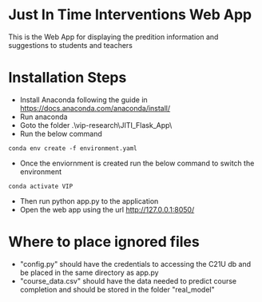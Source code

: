 # Just In Time Interventions Web App

This is the Web App for displaying the predition information and suggestions to students and teachers

# Installation Steps
* Install Anaconda following the guide in https://docs.anaconda.com/anaconda/install/
* Run anaconda
* Goto the folder .\vip-research\JITI_Flask_App\
* Run the below command

```
conda env create -f environment.yaml
```

* Once the enviornment is created run the below command to switch the environment 

```
conda activate VIP
```
* Then run python app.py to the application
* Open the web app using the url http://127.0.0.1:8050/


# Where to place ignored files
* "config.py" should have the credentials to accessing the C21U db and be placed in the same directory as app.py
* "course_data.csv" should have the data needed to predict course completion and should be stored in the folder "real_model"
